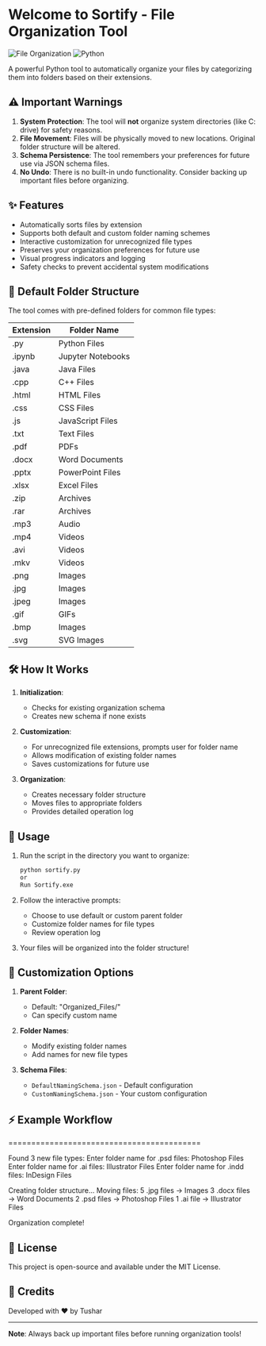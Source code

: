 

# Welcome to Sortify - File Organization Tool


![File Organization]([https://www.flaticon.com/free-icon/folder_16247929?term=file+manager&page=1&position=41&origin=search&related_id=16247929](https://github.com/TusharKM1224/PyCodeVault/blob/main/Sortify/folder.ico))
![Python](https://img.shields.io/badge/Python-3776AB?style=for-the-badge&logo=python&logoColor=white)


A powerful Python tool to automatically organize your files by categorizing them into folders based on their extensions.

## ⚠️ Important Warnings

1. **System Protection**: The tool will **not** organize system directories (like C: drive) for safety reasons.
2. **File Movement**: Files will be physically moved to new locations. Original folder structure will be altered.
3. **Schema Persistence**: The tool remembers your preferences for future use via JSON schema files.
4. **No Undo**: There is no built-in undo functionality. Consider backing up important files before organizing.

## ✨ Features

- Automatically sorts files by extension
- Supports both default and custom folder naming schemes
- Interactive customization for unrecognized file types
- Preserves your organization preferences for future use
- Visual progress indicators and logging
- Safety checks to prevent accidental system modifications

## 📁 Default Folder Structure

The tool comes with pre-defined folders for common file types:

| Extension | Folder Name          |
|-----------|----------------------|
| .py       | Python Files         |
| .ipynb    | Jupyter Notebooks    |
| .java     | Java Files           |
| .cpp      | C++ Files            |
| .html     | HTML Files           |
| .css      | CSS Files            |
| .js       | JavaScript Files     |
| .txt      | Text Files           |
| .pdf      | PDFs                 |
| .docx     | Word Documents       |
| .pptx     | PowerPoint Files     |
| .xlsx     | Excel Files          |
| .zip      | Archives             |
| .rar      | Archives             |
| .mp3      | Audio                |
| .mp4      | Videos               |
| .avi      | Videos               |
| .mkv      | Videos               |
| .png      | Images               |
| .jpg      | Images               |
| .jpeg     | Images               |
| .gif      | GIFs                 |
| .bmp      | Images               |
| .svg      | SVG Images           |

## 🛠️ How It Works

1. **Initialization**:
   - Checks for existing organization schema
   - Creates new schema if none exists

2. **Customization**:
   - For unrecognized file extensions, prompts user for folder name
   - Allows modification of existing folder names
   - Saves customizations for future use

3. **Organization**:
   - Creates necessary folder structure
   - Moves files to appropriate folders
   - Provides detailed operation log

## 🚀 Usage

1. Run the script in the directory you want to organize:
   ```bash
   python sortify.py
   or
   Run Sortify.exe
   ```

2. Follow the interactive prompts:
   - Choose to use default or custom parent folder
   - Customize folder names for file types
   - Review operation log

3. Your files will be organized into the folder structure!

## 🔧 Customization Options

1. **Parent Folder**:
   - Default: "Organized_Files/"
   - Can specify custom name

2. **Folder Names**:
   - Modify existing folder names
   - Add names for new file types

3. **Schema Files**:
   - `DefaultNamingSchema.json` - Default configuration
   - `CustomNamingSchema.json` - Your custom configuration

## ⚡ Example Workflow



==========================================

Found 3 new file types:
Enter folder name for .psd files: Photoshop Files
Enter folder name for .ai files: Illustrator Files
Enter folder name for .indd files: InDesign Files

Creating folder structure...
Moving files:
  5 .jpg files → Images
  3 .docx files → Word Documents
  2 .psd files → Photoshop Files
  1 .ai file → Illustrator Files

Organization complete!


## 📜 License

This project is open-source and available under the MIT License.

## 🙏 Credits

Developed with ❤️ by Tushar

---

**Note**: Always back up important files before running organization tools!

